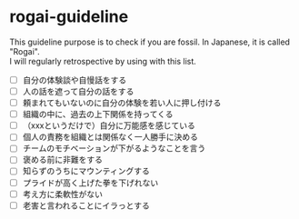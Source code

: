 # rogai-guideline

This guideline purpose is to check if you are fossil. In Japanese, it is called "Rogai".  
I will regularly retrospective by using with this list.

- [ ] 自分の体験談や自慢話をする
- [ ] 人の話を遮って自分の話をする
- [ ] 頼まれてもいないのに自分の体験を若い人に押し付ける
- [ ] 組織の中に、過去の上下関係を持ってくる
- [ ] （xxxというだけで）自分に万能感を感じている
- [ ] 個人の責務を組織とは関係なく一人勝手に決める
- [ ] チームのモチベーションが下がるようなことを言う
- [ ] 褒める前に非難をする
- [ ] 知らずのうちにマウンティングする
- [ ] プライドが高く上げた拳を下げれない
- [ ] 考え方に柔軟性がない
- [ ] 老害と言われることにイラっとする
